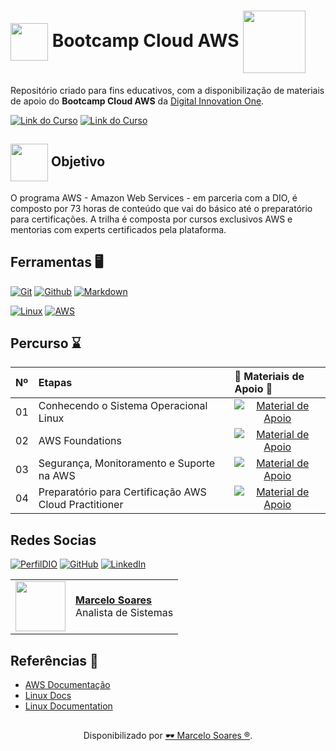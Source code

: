<h1>
    <a href="https://www.dio.me/">
     <img align="center" width="60px" src="https://hermes.digitalinnovation.one/assets/diome/logo-minimized.png"></a>
    <span>Bootcamp Cloud AWS</span>
     <img align="center" width="100px" src="https://hermes.dio.me/tracks/af22d4a0-463f-48c5-a70c-4961d5e618d0.png">	
</h1>

Repositório criado para fins educativos, com a disponibilização de materiais de apoio do **Bootcamp Cloud AWS** da [Digital Innovation One](https://www.dio.me/).
<br>

[![Link do Curso](https://img.shields.io/badge/▶-000?style=for-the-badge&logo=movie&logoColor=E94D5F)](https://web.dio.me/track/bootcamp-cloud-aws) 
[![Link do Curso](https://img.shields.io/badge/Acesse%20o%20Curso%20na%20Plataforma-E94D5F?style=for-the-badge)](https://web.dio.me/track/bootcamp-cloud-aws) 
<br>

## <img align="center" width="60px" src="https://sylearn.com/wp-content/uploads/2019/01/aws-sa-logo.png"> Objetivo
O programa AWS - Amazon Web Services - em parceria com a DIO, é composto por 73 horas de conteúdo que vai do básico até o preparatório para certificações. A trilha é composta por cursos exclusivos AWS e mentorias com experts certificados pela plataforma.

## Ferramentas 🖥️
[![Git](https://img.shields.io/badge/Git-000?style=for-the-badge&logo=git&logoColor=E94D5F)](https://git-scm.com/doc) 
[![Github](https://img.shields.io/badge/Github-000?style=for-the-badge&logo=github&logoColor=30A3DC)](https://docs.github.com/)
[![Markdown](https://img.shields.io/badge/Markdown-000?style=for-the-badge&logo=markdown)](https://markdown.net.br/)

[![Linux](https://img.shields.io/badge/Linux-FCC624?style=for-the-badge&logo=linux&logoColor=black)](https://linux.die.net/)
[![AWS](https://img.shields.io/badge/Aws-8B5742?style=for-the-badge&logo=Aws&logoColor=white)](https://docs.aws.amazon.com/pt_br/)


## Percurso ⌛
<table>
  <thead>
    <tr align="left">
      <th>Nº</th>
      <th>Etapas</th>
      <th>📖 Materiais de Apoio 📖</th>
    </tr>
  </thead>
  <tbody align="left">
    <tr>
      <td>01</td>
      <td>Conhecendo o Sistema Operacional Linux</td>
      <td align="center">
        <a href="https://github.com/Mdsoare/cloud-aws/tree/main/00-Conhecendo-o-Linux">
           <img align="center" alt="Material de Apoio" src="https://img.shields.io/badge/Ver%20Material-E94D5F?style=for-the-badge"> 
        </a>
      </td>
    </tr>
    <tr>
      <td>02</td>
      <td>AWS Foundations</td>
      <td align="center">
        <a href="https://github.com/Mdsoare/cloud-aws/tree/main/01-AWS-Foundations">
           <img align="center" alt="Material de Apoio" src="https://img.shields.io/badge/Ver%20Material-30A3DC?style=for-the-badge">
        </a>
      </td>
    </tr>
    <tr>
      <td>03</td>
      <td>Segurança, Monitoramento e Suporte na AWS</td>
      <td align="center">
        <a href="https://github.com/Mdsoare/cloud-aws/tree/main/02-Seguran%C3%A7a-Monitoramento-e-Suporte-na-AWS">
	   <img align="center" alt="Material de Apoio" src="https://img.shields.io/badge/Ver%20Material-E94D5F?style=for-the-badge">           
        </a>
      </td>    
    </tr> 
    <tr>
      <td>04</td>
      <td>Preparatório para Certificação AWS Cloud Practitioner</td>
      <td align="center">
        <a href="https://github.com/Mdsoare/cloud-aws/tree/main/03-Preparat%C3%B3rio-para-Certifica%C3%A7%C3%A3o-AWS-Cloud-Practitioner">
           <img align="center" alt="Material de Apoio" src="https://img.shields.io/badge/Ver%20Material-30A3DC?style=for-the-badge">
        </a>
      </td>
    </tr>   
  </tbody>
  <tfoot></tfoot>
</table>

## Redes Socias

[![PerfilDIO](https://img.shields.io/badge/DIO-0077B5?style=for-the-badge&logo=dio&logoColor=white)](https://web.dio.me/users/marcelo_soares92)
[![GitHub](https://img.shields.io/badge/GitHub-000?style=for-the-badge&logo=github&logoColor=30A3DC)](https://github.com/Mdsoare/)
[![LinkedIn](https://img.shields.io/badge/LinkedIn-0077B5?style=for-the-badge&logo=linkedin&logoColor=white)](https://www.linkedin.com/in/marcelodsoares/) 
<table>
  <tr>
    <td>
      <img width="80px" align="center" src="https://avatars.githubusercontent.com/Mdsoare"/>
    </td>
    <td align="left">
      <a href="https://github.com/Mdsoare">
        <span><b>Marcelo Soares</b></span>
      </a>
      <br>
      <span>Analista de Sistemas</span>
    </td>
  </tr>
</table>

## Referências 🔎
- [AWS Documentação](https://docs.aws.amazon.com/pt_br/)
- [Linux Docs](https://www.linuxdoc.org/)
- [Linux Documentation](https://linux.die.net/)

##
<div align="center">Disponibilizado por <a href="https://github.com/Mdsoare">🕶 Marcelo Soares ®</a>.</div>
